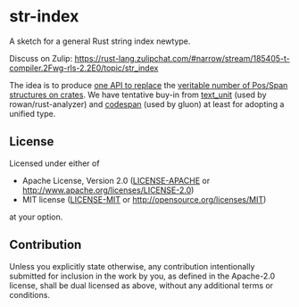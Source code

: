 # str-index

A sketch for a general Rust string index newtype.

Discuss on Zulip: <https://rust-lang.zulipchat.com/#narrow/stream/185405-t-compiler.2Fwg-rls-2.2E0/topic/str_index>

The idea is to produce [one API to replace](https://xkcd.com/927/) the
[veritable number of Pos/Span structures on crates](https://github.com/CAD97/str-index/pull/1#issuecomment-539694123).
We have tentative buy-in from [text_unit](https://lib.rs/crates/text_unit) (used by rowan/rust-analyzer) and
[codespan](https://lib.rs/crates/codespan) (used by gluon) at least for adopting a unified type.

## License

Licensed under either of

 * Apache License, Version 2.0
   ([LICENSE-APACHE](LICENSE-APACHE) or http://www.apache.org/licenses/LICENSE-2.0)
 * MIT license
   ([LICENSE-MIT](LICENSE-MIT) or http://opensource.org/licenses/MIT)

at your option.

## Contribution

Unless you explicitly state otherwise, any contribution intentionally submitted
for inclusion in the work by you, as defined in the Apache-2.0 license, shall be
dual licensed as above, without any additional terms or conditions.
